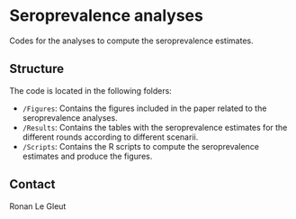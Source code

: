 # Seroprevalence analyses

Codes for the analyses to compute the seroprevalence estimates. 

## Structure

The code is located in the following folders:

* `/Figures`: Contains the figures included in the paper related to the seroprevalence analyses.
* `/Results`: Contains the tables with the seroprevalence estimates for the different rounds according to different scenarii.
* `/Scripts`: Contains the R scripts to compute the seroprevalence estimates and produce the figures.

## Contact

Ronan Le Gleut
